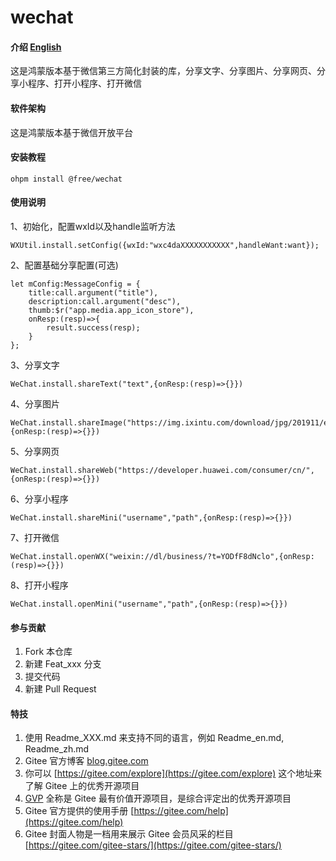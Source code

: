 # wechat

#### 介绍 [English](README.en.md)

这是鸿蒙版本基于微信第三方简化封装的库，分享文字、分享图片、分享网页、分享小程序、打开小程序、打开微信

#### 软件架构

这是鸿蒙版本基于微信开放平台

#### 安装教程

`ohpm install @free/wechat`

#### 使用说明

1、初始化，配置wxId以及handle监听方法
```
WXUtil.install.setConfig({wxId:"wxc4daXXXXXXXXXXX",handleWant:want});
```
2、配置基础分享配置(可选)
```
let mConfig:MessageConfig = {
    title:call.argument("title"),
    description:call.argument("desc"),
    thumb:$r("app.media.app_icon_store"),
    onResp:(resp)=>{
        result.success(resp);
    }
};
```

3、分享文字
```
WeChat.install.shareText("text",{onResp:(resp)=>{}})
```
4、分享图片
```
WeChat.install.shareImage("https://img.ixintu.com/download/jpg/201911/e25b904bc42a74d7d77aed81e66d772c.jpg!con",{onResp:(resp)=>{}})
```
5、分享网页
```
WeChat.install.shareWeb("https://developer.huawei.com/consumer/cn/",{onResp:(resp)=>{}})
```
6、分享小程序
```
WeChat.install.shareMini("username","path",{onResp:(resp)=>{}})
```
7、打开微信
```
WeChat.install.openWX("weixin://dl/business/?t=YODfF8dNclo",{onResp:(resp)=>{}})
```
8、打开小程序
```
WeChat.install.openMini("username","path",{onResp:(resp)=>{}})
```

#### 参与贡献

1. Fork 本仓库
2. 新建 Feat_xxx 分支
3. 提交代码
4. 新建 Pull Request

#### 特技

1. 使用 Readme\_XXX.md 来支持不同的语言，例如 Readme\_en.md, Readme\_zh.md
2. Gitee 官方博客 [blog.gitee.com](https://blog.gitee.com)
3. 你可以 [https://gitee.com/explore](https://gitee.com/explore) 这个地址来了解 Gitee 上的优秀开源项目
4. [GVP](https://gitee.com/gvp) 全称是 Gitee 最有价值开源项目，是综合评定出的优秀开源项目
5. Gitee 官方提供的使用手册 [https://gitee.com/help](https://gitee.com/help)
6. Gitee 封面人物是一档用来展示 Gitee 会员风采的栏目 [https://gitee.com/gitee-stars/](https://gitee.com/gitee-stars/)
